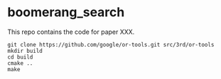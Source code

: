# boomerang_search
This repo contains the code for paper XXX.

```
git clone https://github.com/google/or-tools.git src/3rd/or-tools
mkdir build
cd build
cmake ..
make
```

